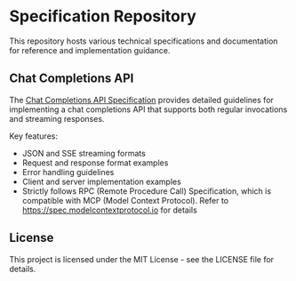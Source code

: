 # Specification Repository

This repository hosts various technical specifications and documentation for reference and implementation guidance.

## Chat Completions API

The [Chat Completions API Specification](https://mingzilla.github.io/specification/streaming-api-spec) provides detailed guidelines for implementing a chat completions API that supports both regular invocations and streaming responses.

Key features:
- JSON and SSE streaming formats
- Request and response format examples
- Error handling guidelines
- Client and server implementation examples
- Strictly follows RPC (Remote Procedure Call) Specification, which is compatible with MCP (Model Context Protocol). Refer to https://spec.modelcontextprotocol.io for details

## License

This project is licensed under the MIT License - see the LICENSE file for details.